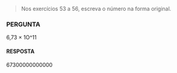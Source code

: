 > Nos exercícios 53 a 56, escreva o número na forma
original.

### PERGUNTA

6,73 × 1O^11

#### RESPOSTA

67300000000000
